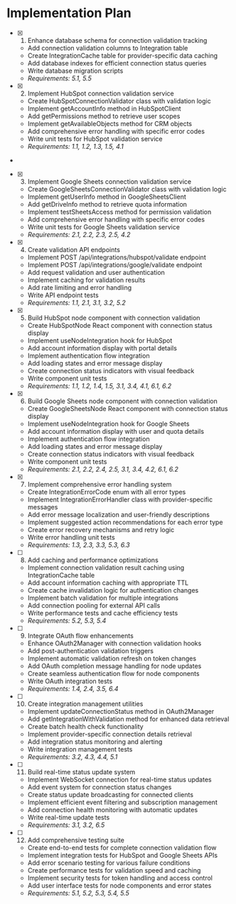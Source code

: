 # Implementation Plan

- [x] 1. Enhance database schema for connection validation tracking

  - Add connection validation columns to Integration table
  - Create IntegrationCache table for provider-specific data caching
  - Add database indexes for efficient connection status queries
  - Write database migration scripts
  - _Requirements: 5.1, 5.5_

- [x] 2. Implement HubSpot connection validation service

  - Create HubSpotConnectionValidator class with validation logic
  - Implement getAccountInfo method in HubSpotClient
  - Add getPermissions method to retrieve user scopes
  - Implement getAvailableObjects method for CRM objects
  - Add comprehensive error handling with specific error codes
  - Write unit tests for HubSpot validation service
  - _Requirements: 1.1, 1.2, 1.3, 1.5, 4.1_

-

- [x] 3. Implement Google Sheets connection validation service

  - Create GoogleSheetsConnectionValidator class with validation logic
  - Implement getUserInfo method in GoogleSheetsClient
  - Add getDriveInfo method to retrieve quota information
  - Implement testSheetsAccess method for permission validation
  - Add comprehensive error handling with specific error codes
  - Write unit tests for Google Sheets validation service
  - _Requirements: 2.1, 2.2, 2.3, 2.5, 4.2_

- [x] 4. Create validation API endpoints

  - Implement POST /api/integrations/hubspot/validate endpoint
  - Implement POST /api/integrations/google/validate endpoint
  - Add request validation and user authentication
  - Implement caching for validation results
  - Add rate limiting and error handling
  - Write API endpoint tests
  - _Requirements: 1.1, 2.1, 3.1, 3.2, 5.2_

- [x] 5. Build HubSpot node component with connection validation

  - Create HubSpotNode React component with connection status display
  - Implement useNodeIntegration hook for HubSpot
  - Add account information display with portal details
  - Implement authentication flow integration
  - Add loading states and error message display
  - Create connection status indicators with visual feedback
  - Write component unit tests
  - _Requirements: 1.1, 1.2, 1.4, 1.5, 3.1, 3.4, 4.1, 6.1, 6.2_

- [x] 6. Build Google Sheets node component with connection validation


  - Create GoogleSheetsNode React component with connection status display
  - Implement useNodeIntegration hook for Google Sheets
  - Add account information display with user and quota details
  - Implement authentication flow integration
  - Add loading states and error message display
  - Create connection status indicators with visual feedback
  - Write component unit tests
  - _Requirements: 2.1, 2.2, 2.4, 2.5, 3.1, 3.4, 4.2, 6.1, 6.2_

- [x] 7. Implement comprehensive error handling system

  - Create IntegrationErrorCode enum with all error types
  - Implement IntegrationErrorHandler class with provider-specific messages
  - Add error message localization and user-friendly descriptions
  - Implement suggested action recommendations for each error type
  - Create error recovery mechanisms and retry logic
  - Write error handling unit tests
  - _Requirements: 1.3, 2.3, 3.3, 5.3, 6.3_

- [ ] 8. Add caching and performance optimizations

  - Implement connection validation result caching using IntegrationCache table
  - Add account information caching with appropriate TTL
  - Create cache invalidation logic for authentication changes
  - Implement batch validation for multiple integrations
  - Add connection pooling for external API calls
  - Write performance tests and cache efficiency tests
  - _Requirements: 5.2, 5.3, 5.4_

- [ ] 9. Integrate OAuth flow enhancements

  - Enhance OAuth2Manager with connection validation hooks
  - Add post-authentication validation triggers
  - Implement automatic validation refresh on token changes
  - Add OAuth completion message handling for node updates
  - Create seamless authentication flow for node components
  - Write OAuth integration tests
  - _Requirements: 1.4, 2.4, 3.5, 6.4_

- [ ] 10. Create integration management utilities

  - Implement updateConnectionStatus method in OAuth2Manager
  - Add getIntegrationWithValidation method for enhanced data retrieval
  - Create batch health check functionality
  - Implement provider-specific connection details retrieval
  - Add integration status monitoring and alerting
  - Write integration management tests
  - _Requirements: 3.2, 4.3, 4.4, 5.1_

- [ ] 11. Build real-time status update system

  - Implement WebSocket connection for real-time status updates
  - Add event system for connection status changes
  - Create status update broadcasting for connected clients
  - Implement efficient event filtering and subscription management
  - Add connection health monitoring with automatic updates
  - Write real-time update tests
  - _Requirements: 3.1, 3.2, 6.5_

- [ ] 12. Add comprehensive testing suite
  - Create end-to-end tests for complete connection validation flow
  - Implement integration tests for HubSpot and Google Sheets APIs
  - Add error scenario testing for various failure conditions
  - Create performance tests for validation speed and caching
  - Implement security tests for token handling and access control
  - Add user interface tests for node components and error states
  - _Requirements: 5.1, 5.2, 5.3, 5.4, 5.5_
